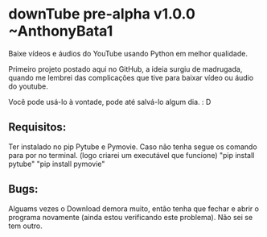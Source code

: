 # downTube pre-alpha v1.0.0 ~AnthonyBata1
Baixe vídeos e áudios do YouTube usando Python em melhor qualidade.

Primeiro projeto postado aqui no GitHub, a ideia surgiu de madrugada, quando me lembrei das complicações que tive para baixar vídeo ou áudio do youtube.

Você pode usá-lo à vontade, pode até salvá-lo algum dia. : D


## Requisitos:
  Ter instalado no pip Pytube e Pymovie.
    Caso não tenha segue os comando para por no terminal. (logo criarei um executável que funcione)
      "pip install pytube"
      "pip install pymovie"
      
## Bugs:
  Alguams vezes o Download demora muito, então tenha que fechar e abrir o programa novamente (ainda estou verificando este problema).
  Não sei se tem outro.
